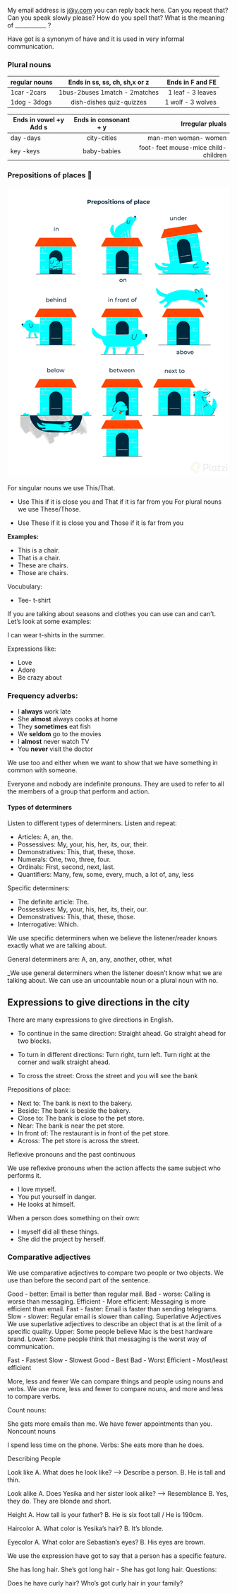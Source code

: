 My email address is j@y.com you can reply back here.
Can you repeat that?
Can you speak slowly please?
How do you spell that?
What is the meaning of ___________ ?

Have got is a synonym of have and it is used in very informal communication.

### Plural nouns

| regular nouns | Ends in ss, ss, ch, sh,x or z | Ends in F and FE |
| ------------- |:-----------------------------:| ----------------:|
| 1car -2cars   | 1bus-2buses 1match - 2matches | 1 leaf - 3 leaves|
| 1dog - 3dogs  | dish-dishes quiz-quizzes      | 1 wolf - 3 wolves|


| Ends in vowel +y Add s| Ends in consonant + y   | Irregular pluals |
| --------------------- |:-----------------------:| ----------------:|
| day -days             | city-cities | man-men woman- women|
| key -keys             | baby-babies | foot- feet mouse-mice child- children|


### Prepositions of places :dog:

 ![An image](./img/prepositions.jpg)

For singular nouns we use This/That.

* Use This if it is close you and That if it is far from you
For plural nouns we use These/Those.

* Use These if it is close you and Those if it is far from you

**Examples:**

* This is a chair.
* That is a chair.
* These are chairs.
* Those are chairs.


Vocubulary:

* Tee- t-shirt

If you are talking about seasons and clothes you can use can and can’t. Let’s look at some examples:

I can wear t-shirts in the summer.


Expressions like:

* Love
* Adore
* Be crazy about


### Frequency adverbs:
* I **always** work late
* She **almost** always cooks at home
* They **sometimes** eat fish
* We **seldom** go to the movies
* I **almost** never watch TV
* You **never** visit the doctor


We use too and either when we want to show that we have something in common with someone.

Everyone and nobody are indefinite pronouns. They are used to refer to all the members of a group that perform and action.

#### Types of determiners
Listen to different types of determiners. Listen and repeat:

* Articles: A, an, the.
* Possessives: My, your, his, her, its, our, their.
* Demonstratives: This, that, these, those.
* Numerals: One, two, three, four.
* Ordinals: First, second, next, last.
* Quantifiers: Many, few, some, every, much, a lot of, any, less

Specific determiners:

* The definite article: The.
* Possessives: My, your, his, her, its, their, our.
* Demonstratives: This, that, these, those.
* Interrogative: Which.

We use specific determiners when we believe the listener/reader knows exactly what we are talking about.

General determiners are: A, an, any, another, other, what

_We use general determiners when the listener doesn’t know what we are talking about. We can use an uncountable noun or a plural noun with no.

## Expressions to give directions in the city
There are many expressions to give directions in English.

* To continue in the same direction: Straight ahead.
Go straight ahead for two blocks.

* To turn in different directions: Turn right, turn left.
Turn right at the corner and walk straight ahead.

* To cross the street:
Cross the street and you will see the bank

Prepositions of place:

* Next to: The bank is next to the bakery.
* Beside: The bank is beside the bakery.
* Close to: The bank is close to the pet store.
* Near: The bank is near the pet store.
* In front of: The restaurant is in front of the pet store.
* Across: The pet store is across the street.

Reflexive pronouns and the past continuous

We use reflexive pronouns when the action affects the same subject who performs it.

* I love myself.
* You put yourself in danger.
* He looks at himself.

When a person does something on their own:

* I myself did all these things.
* She did the project by herself.

### Comparative adjectives
We use comparative adjectives to compare two people or two objects. We use than before the second part of the sentence.

Good - better: Email is better than regular mail.
Bad - worse: Calling is worse than messaging.
Efficient - More efficient: Messaging is more efficient than email.
Fast - faster: Email is faster than sending telegrams.
Slow - slower: Regular email is slower than calling.
Superlative Adjectives
We use superlative adjectives to describe an object that is at the limit of a specific quality.
Upper: Some people believe Mac is the best hardware brand.
Lower: Some people think that messaging is the worst way of communication.

Fast - Fastest
Slow - Slowest
Good - Best
Bad - Worst
Efficient - Most/least efficient

More, less and fewer
We can compare things and people using nouns and verbs. We use more, less and fewer to compare nouns, and more and less to compare verbs.

Count nouns:

She gets more emails than me.
We have fewer appointments than you.
Noncount nouns

I spend less time on the phone.
Verbs: She eats more than he does.

Describing People

Look like
A. What does he look like? --> Describe a person.
B. He is tall and thin.

Look alike
A. Does Yesika and her sister look alike? --> Resemblance
B. Yes, they do. They are blonde and short.

Height
A. How tall is your father?
B. He is six foot tall / He is 190cm.

Haircolor
A. What color is Yesika’s hair?
B. It’s blonde.

Eyecolor
A. What color are Sebastian’s eyes?
B. His eyes are brown.

We use the expression have got to say that a person has a specific feature.

She has long hair.
She’s got long hair - She has got long hair.
Questions:

Does he have curly hair?
Who’s got curly hair in your family?